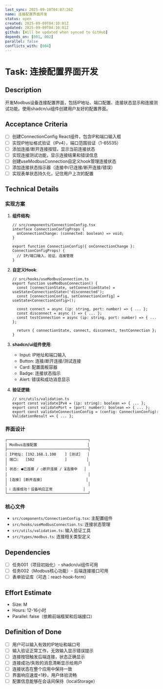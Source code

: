 ```yaml
---
last_sync: 2025-09-10T04:07:26Z
name: 连接配置界面开发
status: open
created: 2025-09-09T04:10:01Z
updated: 2025-09-09T04:10:01Z
github: [Will be updated when synced to GitHub]
depends_on: [001, 002]
parallel: false
conflicts_with: [004]
---
```


# Task: 连接配置界面开发

## Description

开发Modbus设备连接配置界面，包括IP地址、端口配置、连接状态显示和连接测试功能。使用shadcn/ui组件创建用户友好的配置界面。

## Acceptance Criteria

- [ ] 创建ConnectionConfig React组件，包含IP和端口输入框
- [ ] 实现IP地址格式验证（IPv4），端口范围验证（1-65535）
- [ ] 添加连接/断开连接按钮，显示当前连接状态
- [ ] 实现连接测试功能，显示连接结果和错误信息
- [ ] 创建useModbusConnection自定义hook管理连接状态
- [ ] 添加连接状态指示器（连接中/已连接/断开连接/错误）
- [ ] 实现表单状态持久化，记住用户上次的配置

## Technical Details

### 实现方案

1. **组件结构**:
   ```tsx
   // src/components/ConnectionConfig.tsx
   interface ConnectionConfigProps {
     onConnectionChange: (connected: boolean) => void;
   }
   
   export function ConnectionConfig({ onConnectionChange }: ConnectionConfigProps) {
     // IP/端口输入、验证、连接管理
   }
   ```

2. **自定义Hook**:
   ```tsx
   // src/hooks/useModbusConnection.ts
   export function useModbusConnection() {
     const [connectionState, setConnectionState] = useState<ConnectionState>('disconnected');
     const [connectionConfig, setConnectionConfig] = useState<ConnectionConfig>();
     
     const connect = async (ip: string, port: number) => { ... };
     const disconnect = async () => { ... };
     const testConnection = async (ip: string, port: number) => { ... };
     
     return { connectionState, connect, disconnect, testConnection };
   }
   ```

3. **shadcn/ui组件使用**:
   - Input: IP地址和端口输入
   - Button: 连接/断开连接/测试连接
   - Card: 配置面板容器
   - Badge: 连接状态指示
   - Alert: 错误和成功消息显示

4. **验证逻辑**:
   ```tsx
   // src/utils/validation.ts
   export const validateIPv4 = (ip: string): boolean => { ... };
   export const validatePort = (port: number): boolean => { ... };
   export const validateConnectionConfig = (config: ConnectionConfig): ValidationResult => { ... };
   ```

### 界面设计
```
┌─────────────────────────────────────┐
│ Modbus连接配置                       │
├─────────────────────────────────────┤
│ IP地址: [192.168.1.100    ] [测试]   │
│ 端口:   [502              ]         │
│                                     │
│ 状态: ●已连接 / ○断开连接 / ⏳连接中   │
│                                     │
│ [连接] [断开连接]                    │
│                                     │
│ ℹ️ 连接成功！设备响应正常              │
└─────────────────────────────────────┘
```

### 核心文件
- `src/components/ConnectionConfig.tsx`: 主配置组件
- `src/hooks/useModbusConnection.ts`: 连接状态管理
- `src/utils/validation.ts`: 输入验证工具
- `src/types/modbus.ts`: 连接相关类型定义

## Dependencies

- [ ] 任务001（项目初始化）- shadcn/ui组件可用
- [ ] 任务002（Modbus核心功能）- 后端连接接口可用
- [ ] 表单验证库（可选：react-hook-form）

## Effort Estimate

- Size: M
- Hours: 12-16小时
- Parallel: false（依赖前端框架和后端接口）

## Definition of Done

- [ ] 用户可以输入有效的IP地址和端口号
- [ ] 输入验证正常工作，无效输入显示错误提示
- [ ] 连接按钮触发后端连接，状态正确显示
- [ ] 连接成功/失败的消息清晰显示给用户
- [ ] 连接状态在整个应用中保持一致
- [ ] 界面响应速度<1秒，用户体验流畅
- [ ] 配置信息能够在会话间保持（localStorage）